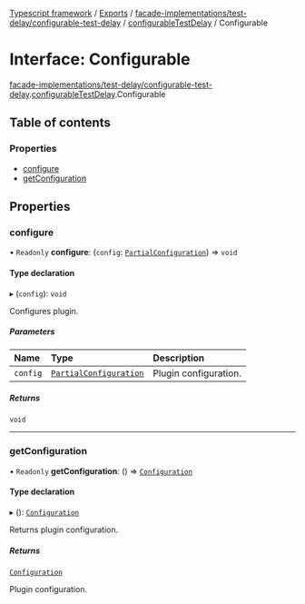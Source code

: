 [Typescript framework](../index.md) / [Exports](../modules.md) / [facade-implementations/test-delay/configurable-test-delay](../modules/facade_implementations_test_delay_configurable_test_delay.md) / [configurableTestDelay](../modules/facade_implementations_test_delay_configurable_test_delay.configurableTestDelay.md) / Configurable

# Interface: Configurable

[facade-implementations/test-delay/configurable-test-delay](../modules/facade_implementations_test_delay_configurable_test_delay.md).[configurableTestDelay](../modules/facade_implementations_test_delay_configurable_test_delay.configurableTestDelay.md).Configurable

## Table of contents

### Properties

- [configure](facade_implementations_test_delay_configurable_test_delay.configurableTestDelay.Configurable.md#configure)
- [getConfiguration](facade_implementations_test_delay_configurable_test_delay.configurableTestDelay.Configurable.md#getconfiguration)

## Properties

### configure

• `Readonly` **configure**: (`config`: [`PartialConfiguration`](facade_implementations_test_delay_configurable_test_delay.configurableTestDelay.PartialConfiguration.md)) => `void`

#### Type declaration

▸ (`config`): `void`

Configures plugin.

##### Parameters

| Name | Type | Description |
| :------ | :------ | :------ |
| `config` | [`PartialConfiguration`](facade_implementations_test_delay_configurable_test_delay.configurableTestDelay.PartialConfiguration.md) | Plugin configuration. |

##### Returns

`void`

___

### getConfiguration

• `Readonly` **getConfiguration**: () => [`Configuration`](facade_implementations_test_delay_configurable_test_delay.configurableTestDelay.Configuration.md)

#### Type declaration

▸ (): [`Configuration`](facade_implementations_test_delay_configurable_test_delay.configurableTestDelay.Configuration.md)

Returns plugin configuration.

##### Returns

[`Configuration`](facade_implementations_test_delay_configurable_test_delay.configurableTestDelay.Configuration.md)

Plugin configuration.
